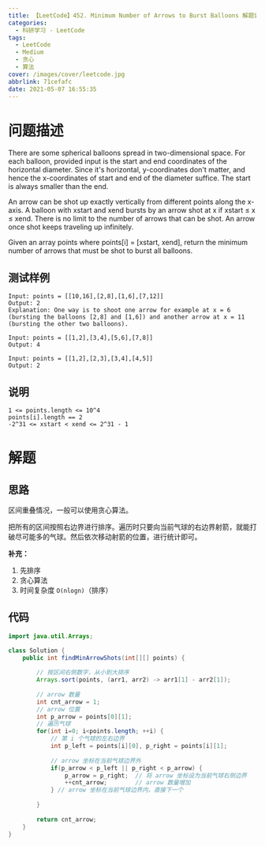 ```yaml
---
title: 【LeetCode】452. Minimum Number of Arrows to Burst Balloons 解题记录
categories:
  - 科研学习 - LeetCode
tags:
  - LeetCode
  - Medium
  - 贪心
  - 算法
cover: /images/cover/leetcode.jpg
abbrlink: 71cefafc
date: 2021-05-07 16:55:35
---
```


# 问题描述

There are some spherical balloons spread in two-dimensional space. For each balloon, provided input is the start and end coordinates of the horizontal diameter. Since it's horizontal, y-coordinates don't matter, and hence the x-coordinates of start and end of the diameter suffice. The start is always smaller than the end.

An arrow can be shot up exactly vertically from different points along the x-axis. A balloon with xstart and xend bursts by an arrow shot at x if xstart ≤ x ≤ xend. There is no limit to the number of arrows that can be shot. An arrow once shot keeps traveling up infinitely.

Given an array points where points[i] = [xstart, xend], return the minimum number of arrows that must be shot to burst all balloons.

## 测试样例

```
Input: points = [[10,16],[2,8],[1,6],[7,12]]
Output: 2
Explanation: One way is to shoot one arrow for example at x = 6 (bursting the balloons [2,8] and [1,6]) and another arrow at x = 11 (bursting the other two balloons).
```

```
Input: points = [[1,2],[3,4],[5,6],[7,8]]
Output: 4
```

```
Input: points = [[1,2],[2,3],[3,4],[4,5]]
Output: 2
```

## 说明

```
1 <= points.length <= 10^4
points[i].length == 2
-2^31 <= xstart < xend <= 2^31 - 1
```

# 解题

## 思路

区间重叠情况，一般可以使用贪心算法。

把所有的区间按照右边界进行排序。遍历时只要向当前气球的右边界射箭，就能打破尽可能多的气球。然后依次移动射箭的位置，进行统计即可。

**补充：**

1. 先排序
1. 贪心算法
1. 时间复杂度 `O(nlogn)`（排序）

## 代码

```java
import java.util.Arrays;

class Solution {
    public int findMinArrowShots(int[][] points) {
        
        // 按区间右侧数字，从小到大排序
        Arrays.sort(points, (arr1, arr2) -> arr1[1] - arr2[1]);
        
        // arrow 数量
        int cnt_arrow = 1;
        // arrow 位置
        int p_arrow = points[0][1];
        // 遍历气球
        for(int i=0; i<points.length; ++i) {
            // 第 i 个气球的左右边界
            int p_left = points[i][0], p_right = points[i][1];
            
            // arrow 坐标在当前气球边界外
            if(p_arrow < p_left || p_right < p_arrow) {
                p_arrow = p_right;  // 将 arrow 坐标设为当前气球右侧边界
                ++cnt_arrow;        // arrow 数量增加
            } // arrow 坐标在当前气球边界内，直接下一个
            
        }
        
        return cnt_arrow;
    }
}
```
